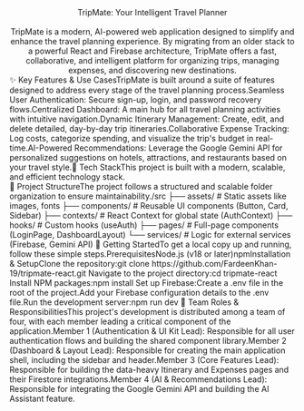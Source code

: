 <div align="center">TripMate: Your Intelligent Travel Planner<br/><br/>TripMate is a modern, AI-powered web application designed to simplify and enhance the travel planning experience. By migrating from an older stack to a powerful React and Firebase architecture, TripMate offers a fast, collaborative, and intelligent platform for organizing trips, managing expenses, and discovering new destinations.</div>✨ Key Features & Use CasesTripMate is built around a suite of features designed to address every stage of the travel planning process.Seamless User Authentication: Secure sign-up, login, and password recovery flows.Centralized Dashboard: A main hub for all travel planning activities with intuitive navigation.Dynamic Itinerary Management: Create, edit, and delete detailed, day-by-day trip itineraries.Collaborative Expense Tracking: Log costs, categorize spending, and visualize the trip's budget in real-time.AI-Powered Recommendations: Leverage the Google Gemini API for personalized suggestions on hotels, attractions, and restaurants based on your travel style.🚀 Tech StackThis project is built with a modern, scalable, and efficient technology stack.<div align="center"></div>📂 Project StructureThe project follows a structured and scalable folder organization to ensure maintainability./src
├── assets/         # Static assets like images, fonts
├── components/     # Reusable UI components (Button, Card, Sidebar)
├── contexts/       # React Context for global state (AuthContext)
├── hooks/          # Custom hooks (useAuth)
├── pages/          # Full-page components (LoginPage, DashboardLayout)
└── services/       # Logic for external services (Firebase, Gemini API)
🏁 Getting StartedTo get a local copy up and running, follow these simple steps.PrerequisitesNode.js (v18 or later)npmInstallation & SetupClone the repository:git clone https://github.com/FardeenKhan-19/tripmate-react.git
Navigate to the project directory:cd tripmate-react
Install NPM packages:npm install
Set up Firebase:Create a .env file in the root of the project.Add your Firebase configuration details to the .env file.Run the development server:npm run dev
👥 Team Roles & ResponsibilitiesThis project's development is distributed among a team of four, with each member leading a critical component of the application.Member 1 (Authentication & UI Kit Lead): Responsible for all user authentication flows and building the shared component library.Member 2 (Dashboard & Layout Lead): Responsible for creating the main application shell, including the sidebar and header.Member 3 (Core Features Lead): Responsible for building the data-heavy Itinerary and Expenses pages and their Firestore integrations.Member 4 (AI & Recommendations Lead): Responsible for integrating the Google Gemini API and building the AI Assistant feature.
